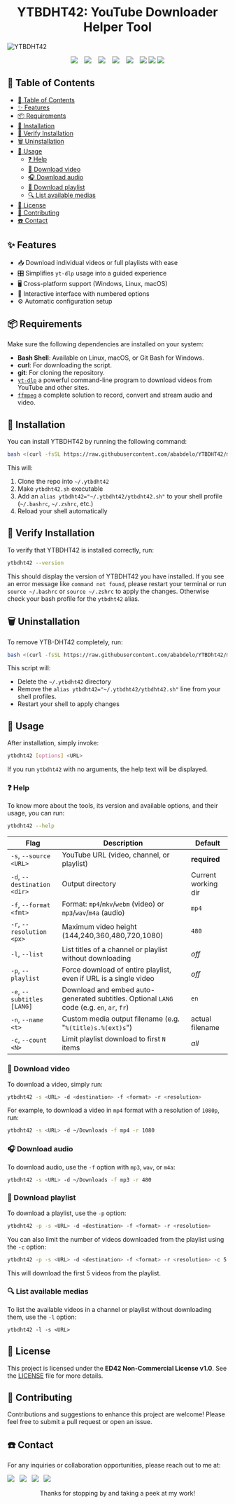 <h1 align="center">
YTBDHT42: YouTube Downloader Helper Tool
</h1>

![YTBDHT42](https://socialify.git.ci/ababdelo/YTBDHT42/image?font=Source+Code+Pro&language=1&name=1&owner=1&pattern=Circuit+Board&theme=Light)

<p align="center">
  <img src="https://img.shields.io/github/last-commit/ababdelo/YTBDHT42?style=flat-square-green" /> &nbsp;&nbsp;
  <img src="https://img.shields.io/github/commit-activity/m/ababdelo/YTBDHT42?style=flat-square-yellow" /> &nbsp;&nbsp;
  <img src="https://img.shields.io/github/followers/ababdelo" /> &nbsp;&nbsp;
  <img src="https://api.visitorbadge.io/api/visitors?path=https%3A%2F%2Fgithub.com%2Fababdelo%2FYTBDHT42&label=Repository%20Visits&countColor=%230c7ebe&style=flat&labelStyle=none"/> &nbsp;&nbsp;
  <img src="https://img.shields.io/github/stars/ababdelo/YTBDHT42" /> &nbsp;&nbsp;
  <img src="https://img.shields.io/github/contributors/ababdelo/YTBDHT42?style=flat-square" />
  <a href="https://github.com/yt-dlp/yt-dlp"><img src="https://img.shields.io/badge/dependency-yt--dlp-red"/></a>
  <a href="https://ffmpeg.org/"><img src="https://img.shields.io/badge/dependency-ffmpeg-blue"/></a>
</p>

## 📌 Table of Contents

- [📌 Table of Contents](#-table-of-contents)
- [✨ Features](#-features)
- [📦 Requirements](#-requirements)
- [🚀 Installation](#-installation)
- [🔄 Verify Installation](#-verify-installation)
- [🗑️ Uninstallation](#️-uninstallation)
- [🔧 Usage](#-usage)
  - [❓ Help](#-help)
  - [🎥 Download video](#-download-video)
  - [🎧 Download audio](#-download-audio)
  - [📂 Download playlist](#-download-playlist)
  - [🔍 List available medias](#-list-available-medias)
- [📝 License](#-license)
- [🤝 Contributing](#-contributing)
- [☎️ Contact](#️-contact)

## ✨ Features

- 📥 Download individual videos or full playlists with ease
- 🎛️ Simplifies `yt-dlp` usage into a guided experience
- 🖥️ Cross-platform support (Windows, Linux, macOS)
- 🔢 Interactive interface with numbered options
- ⚙️ Automatic configuration setup

## 📦 Requirements

Make sure the following dependencies are installed on your system:

- **Bash Shell**: Available on Linux, macOS, or Git Bash for Windows.
- **curl**: For downloading the script.
- **git**: For cloning the repository.
- [`yt-dlp`](https://github.com/yt-dlp/yt-dlp) a powerful command-line program to download videos from YouTube and other sites.
- [`ffmpeg`](https://ffmpeg.org/) a complete solution to record, convert and stream audio and video.

## 🚀 Installation

You can install YTBDHT42 by running the following command:

```bash
bash <(curl -fsSL https://raw.githubusercontent.com/ababdelo/YTBDHT42/main/install.sh)
```

This will:

1. Clone the repo into `~/.ytbdht42`
2. Make `ytbdht42.sh` executable
3. Add an `alias ytbdht42="~/.ytbdht42/ytbdht42.sh"` to your shell profile (`~/.bashrc`, `~/.zshrc`, etc.)
4. Reload your shell automatically

## 🔄 Verify Installation

To verify that YTBDHT42 is installed correctly, run:

```bash
ytbdht42 --version
```

This should display the version of YTBDHT42 you have installed.
If you see an error message like `command not found`, please restart your terminal or run `source ~/.bashrc` or `source ~/.zshrc` to apply the changes. Otherwise check your bash profile for the `ytbdht42` alias.

## 🗑️ Uninstallation

To remove YTB-DHT42 completely, run:

```bash
bash <(curl -fsSL https://raw.githubusercontent.com/ababdelo/YTBDht42/main/uninstall.sh)
```

This script will:

- Delete the `~/.ytbdht42` directory
- Remove the `alias ytbdht42="~/.ytbdht42/ytbdht42.sh"` line from your shell profiles.
- Restart your shell to apply changes

## 🔧 Usage

After installation, simply invoke:

```bash
ytbdht42 [options] <URL>
```

If you run `ytbdht42` with no arguments, the help text will be displayed.

### ❓ Help

To know more about the tools, its version and available options, and their usage, you can run:

```bash
ytbdht42 --help
```

| Flag                        | Description                                                                               | Default             |
| --------------------------- | ----------------------------------------------------------------------------------------- | ------------------- |
| `-s`, `--source <URL>`      | YouTube URL (video, channel, or playlist)                                                 | **required**        |
| `-d`, `--destination <dir>` | Output directory                                                                          | Current working dir |
| `-f`, `--format <fmt>`      | Format: `mp4`/`mkv`/`webm` (video) or `mp3`/`wav`/`m4a` (audio)                           | `mp4`               |
| `-r`, `--resolution <px>`   | Maximum video height (144,240,360,480,720,1080)                                           | `480`               |
| `-l`, `--list`              | List titles of a channel or playlist without downloading                                  | _off_               |
| `-p`, `--playlist`          | Force download of entire playlist, even if URL is a single video                          | _off_               |
| `-e`, `--subtitles [LANG]`  | Download and embed auto-generated subtitles. Optional `LANG` code (e.g. `en`, `ar`, `fr`) | `en`                |
| `-n`, `--name <t>`          | Custom media output filename (e.g. "`%(title)s.%(ext)s`")                                 | actual filename     |
| `-c`, `--count <N>`         | Limit playlist download to first `N` items                                                | _all_               |

### 🎥 Download video

To download a video, simply run:

```bash
ytbdht42 -s <URL> -d <destination> -f <format> -r <resolution>
```

For example, to download a video in `mp4` format with a resolution of `1080p`, run:

```bash
ytbdht42 -s <URL> -d ~/Downloads -f mp4 -r 1080
```

### 🎧 Download audio

To download audio, use the `-f` option with `mp3`, `wav`, or `m4a`:

```bash
ytbdht42 -s <URL> -d ~/Downloads -f mp3 -r 480
```

### 📂 Download playlist

To download a playlist, use the `-p` option:

```bash
ytbdht42 -p -s <URL> -d <destination> -f <format> -r <resolution>
```

You can also limit the number of videos downloaded from the playlist using the `-c` option:

```bash
ytbdht42 -p -s <URL> -d <destination> -f <format> -r <resolution> -c 5
```

This will download the first 5 videos from the playlist.

### 🔍 List available medias

To list the available videos in a channel or playlist without downloading them, use the `-l` option:

```shell
ytbdht42 -l -s <URL>
```

## 📝 License

This project is licensed under the **ED42 Non-Commercial License v1.0**. See the [LICENSE](license.md) file for more details.

## 🤝 Contributing

Contributions and suggestions to enhance this project are welcome! Please feel free to submit a pull request or open an issue.

## ☎️ Contact

For any inquiries or collaboration opportunities, please reach out to me at:

<p align="center" style="display: inline;">
    <a href="mailto:ababdelo.ed42@gmail.com"> <img src="https://img.shields.io/badge/Gmail-EA4335?style=flat&logo=gmail&logoColor=white"/></a>&nbsp;&nbsp;
    <a href="https://www.linkedin.com/in/ababdelo"> <img src="https://img.shields.io/badge/LinkedIn-0A66C2?style=flat&logo=linkedin&logoColor=white"/></a>&nbsp;&nbsp;
    <a href="https://github.com/ababdelo"> <img src="https://img.shields.io/badge/GitHub-181717?style=flat&logo=github&logoColor=white"/></a>&nbsp;&nbsp;
    <a href="https://www.instagram.com/edunwant42"> <img src="https://img.shields.io/badge/Instagram-E4405F?style=flat&logo=instagram&logoColor=white"/></a>&nbsp;&nbsp;
</p>

<p align="center">Thanks for stopping by and taking a peek at my work!</p>
